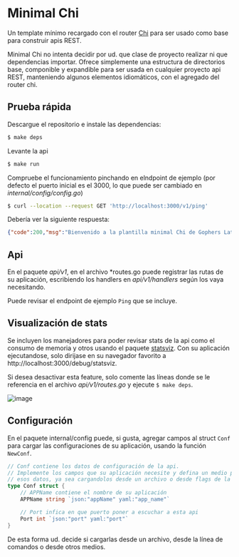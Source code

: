 # Minimal Chi

Un template mínimo recargado con el router [Chi](https://go-chi.io/#/) para ser usado como base para construir apis REST.

Minimal Chi no intenta decidir por ud. que clase de proyecto realizar ni que dependencias importar. Ofrece simplemente una estructura de directorios base, componible y expandible para ser usada en cualquier proyecto api REST, manteniendo algunos elementos idiomáticos, con el agregado del router chi. 


## Prueba rápida

Descargue el repositorio e instale las dependencias:

```bash
$ make deps
```

Levante la api

```bash
$ make run
```

Compruebe el funcionamiento pinchando en elndpoint de ejemplo (por defecto el puerto inicial es el 3000, lo que puede ser cambiado en *internal/config/config.go*)

```bash
$ curl --location --request GET 'http://localhost:3000/v1/ping'
```

Debería ver la siguiente respuesta:

```json
{"code":200,"msg":"Bienvenido a la plantilla minimal Chi de Gophers Latam"}
```

## Api

En el paquete *api/v1*, en el archivo *routes.go puede registrar las rutas de su aplicación, escribiendo los handlers en *api/v1/handlers* según los vaya necesitando.

Puede revisar el endpoint de ejemplo `Ping` que se incluye.

## Visualización de stats

Se incluyen los manejadores para poder revisar stats de la api como el consumo de memoria y otros usando el paquete [statsviz](https://github.com/arl/statsviz). Con su aplicación ejecutandose, solo dirijase en su navegador favorito a http://localhost:3000/debug/statsviz.

Si desea desactivar esta feature, solo comente las líneas donde se le referencia en el archivo *api/v1/routes.go* y ejecute `$ make deps`.

![image](https://github.com/gophers-latam/minimalchi/assets/20423399/855d1ae3-4836-4507-ae3a-73b8ede4ced6)


## Configuración

En el paquete internal/config puede, si gusta, agregar campos al struct `Conf` para cargar las configuraciones de su aplicación, usando la función `NewConf`.

```Go
// Conf contiene los datos de configuración de la api.
// Implemente los campos que su aplicación necesite y defina un medio para obtener
// esos datos, ya sea cargandolos desde un archivo o desde flags de la línea de comandos.
type Conf struct {
	// APPName contiene el nombre de su aplicación
	APPName string `json:"appName" yaml:"app_name"`

	// Port infica en que puerto poner a escuchar a esta api
	Port int `json:"port" yaml:"port"`
}
```

De esta forma ud. decide si cargarlas desde un archivo, desde la línea de comandos o desde otros medios.
